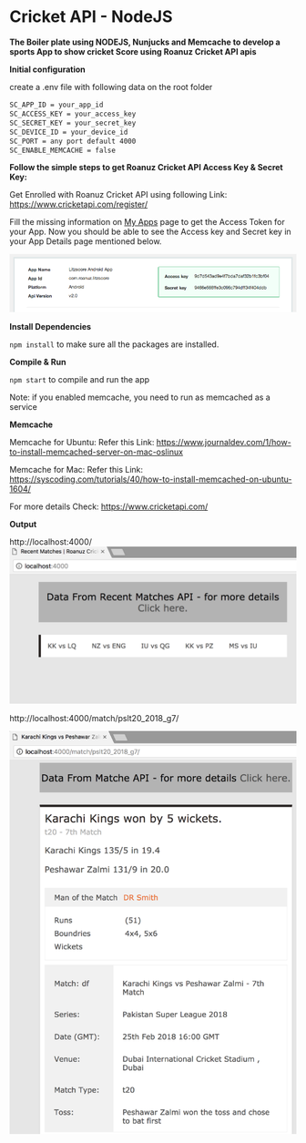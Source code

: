 # Cricket API - NodeJS 

**The Boiler plate using NODEJS, Nunjucks and Memcache to develop a sports App to show cricket Score using Roanuz Cricket API apis**

**Initial configuration**

create a .env file with following data on the root folder

```
SC_APP_ID = your_app_id
SC_ACCESS_KEY = your_access_key
SC_SECRET_KEY = your_secret_key
SC_DEVICE_ID = your_device_id
SC_PORT = any port default 4000
SC_ENABLE_MEMCACHE = false
```

**Follow the simple steps to get Roanuz Cricket API Access Key & Secret Key:**

Get Enrolled with Roanuz Cricket API using following Link: https://www.cricketapi.com/register/

Fill the missing information on [My Apps](https://www.cricketapi.com/login/?next=/apps/) page to get the Access Token for your App.
Now you should be able to see the Access key and Secret key in your App Details page mentioned below.

![Recent Matches Output](server/assets/images/app_keys.png)

**Install Dependencies**

`npm install` to make sure all the packages are installed.

**Compile & Run**

`npm start` to compile and run the app

Note: if you enabled memcache, you need to run as memcached as a service

**Memcache**

Memcache for Ubuntu:
Refer this Link: https://www.journaldev.com/1/how-to-install-memcached-server-on-mac-oslinux

Memcache for Mac:
Refer this Link: https://syscoding.com/tutorials/40/how-to-install-memcached-on-ubuntu-1604/

For more details Check: https://www.cricketapi.com/

**Output**

http://localhost:4000/
![Recent Matches Output](server/assets/images/recent_matches.png)

http://localhost:4000/match/pslt20_2018_g7/

![Score Card Output](server/assets/images/score_card.png)
